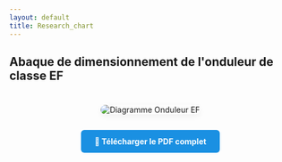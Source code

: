 ```yaml
---
layout: default
title: Research_chart
---
```


## Abaque de dimensionnement de l'onduleur de classe EF

<div style="text-align: center; margin: 40px 0;">
  <img src="/assets/img/mon-schema.svg" alt="Diagramme Onduleur EF"
       style="max-width: 100%; height: auto; border-radius: 12px; box-shadow: 0 4px 12px rgba(0,0,0,0.05);">
</div>

<div style="text-align: center;">
  <a href="/assets/pdf/mon-document.pdf" download
     style="background-color: #1A90E2; color: white; padding: 12px 24px; border-radius: 6px; text-decoration: none; font-weight: bold;">
    📄 Télécharger le PDF complet
  </a>
</div>
